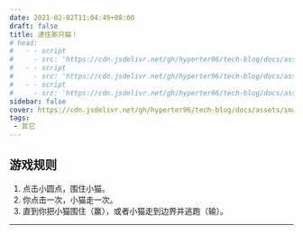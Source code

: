 ```yaml
---
date: 2021-02-02T11:04:49+08:00
draft: false
title: 逮住那只猫！
# head:
#   - - script
#     - src: 'https://cdn.jsdelivr.net/gh/hyperter96/tech-blog/docs/assets/js/phaser.min.js'
#   - - script
#     - src: 'https://cdn.jsdelivr.net/gh/hyperter96/tech-blog/docs/assets/js/cat/catch-the-cat.js'
#   - - script
#     - src: 'https://cdn.jsdelivr.net/gh/hyperter96/tech-blog/docs/assets/js/game.js'
sidebar: false
cover: https://cdn.jsdelivr.net/gh/hyperter96/tech-blog/docs/assets/images/catch-the-cat.jpg
tags:
 - 其它
---
```


## 游戏规则

1. 点击小圆点，围住小猫。
2. 你点击一次，小猫走一次。
3. 直到你把小猫围住（赢），或者小猫走到边界并逃跑（输）。
---

<div align="center">
    <div id="catch-the-cat"></div>
</div>